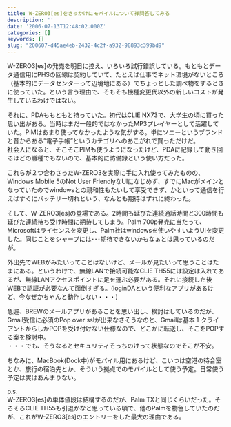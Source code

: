 ```yaml
---
title: W-ZERO3[es]をきっかけにモバイルについて禅問答してみる
description: ''
date: '2006-07-13T12:48:02.000Z'
categories: []
keywords: []
slug: "200607-d45ae4eb-2432-4c2f-a932-98893c399bd9"
---
```

W-ZERO3\[es\]の発売を明日に控え、いろいろ試行錯誤している。もともとデータ通信用にPHSの回線は契約していて、たとえば仕事でネット環境がないところ（基本的にデータセンターって辺境地にある）でちょっとした調べ物をするときに使っていた。という言う理由で、そもそも機種変更代以外の新しいコストが発生しているわけではない。

それに、PDAももともと持っていた。初代はCLIE NX73で、大学生の頃に買った思い出がある。当時はまだ一般的ではなかったMP3プレイヤーとして活躍していた。PIMはあまり使ってなかったような気がする。単にソニーというブランドと昔からある”電子手帳”というカテゴリへのあこがれで買っただけだ。  
社会人になると、そこそこPIMも使うようになったけど、PDAに記録して動き回るほどの職種でもないので、基本的に防備録という使い方だった。  
  
これらが２つ合わさったW-ZERO3を実際に手に入れ使ってみたものの、Windows Mobile 5のNot User FriendlyなUIになじめず、すでにMacがメインとなっていたのでwindowsとの親和性もたいして享受できず、かといって通信を行えばすぐにバッテリー切れという、なんとも期待はずれに終わった。

そして、W-ZERO3\[es\]の登場である。2時間も延びた連続通話時間と300時間も延びた連続待ち受け時間に期待してしまう。Palm 700p発売に当たって、Microsoftはライセンスを変更し、Palm社はwindowsを使いやすいようUIを変更した。同じことをシャープには･･･期待できないかもなぁとは思っているのだが。

外出先でWEBがみたいってことはないけど、メールが見たいって思うことはたまにある。というわけで、無線LANで接続可能なCLIE TH55には設定は入れてあるが、無線LANアクセスポイントに足を運ぶ必要がある。それに接続した後WEBで認証が必要なんて面倒すぎる。(loginDAという便利なアプリがあるけど、今なぜかちゃんと動作しない・・・)

急遽、BREWのメールアプリがあることを思い出し、検討はしているのだが、Gmail受信に必須のPop over sslが出来なさそうなのと、Gmailは基本１クライアントからしかPOPを受け付けない仕様なので、どこかに転送し、そこをPOPする案を検討中。  
・・・でも、そうなるとセキュリティそっちのけって状態なのでそこが不安。

ちなみに、MacBook(Dock中)がモバイル用にあるけど、こいつは空港の待合室とか、旅行の宿泊先とか、そういう拠点でのモバイルとして使う予定。日常使う予定は実はあんまりない。

p.s.  
W-ZERO3\[es\]の単体値段は結構するのだが、Palm TXと同じくらいだった。そろそろCLIE TH55も引退かなと思っている頃で、他のPalmを物色していたのだが、これがW-ZERO3\[es\]のエントリーをした最大の理由である。